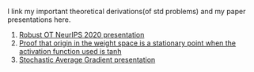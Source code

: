 I link my important theoretical derivations(of std problems) and my paper presentations here.
<ol>
<li> <a href="https://drive.google.com/file/d/1Nr0U7ba_pHt5WrlTYoQQuFsJ8b89ZMaj/view?usp=sharing">Robust OT NeurIPS 2020 presentation</a>
<li> <a href="https://drive.google.com/file/d/1sPslruwTXlcel-n3OU5lw9UDTKkKSmBH/view?usp=sharing">Proof that origin in the weight space is a stationary point when the activation function used is tanh</a>
<li> <a href="https://drive.google.com/file/d/1w1nkudMah4FeqjsWVEOHorkfI1Dy3tbu/view?usp=sharing">Stochastic Average Gradient presentation</a>
</ol>
